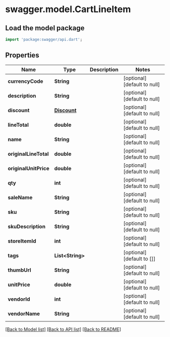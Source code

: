 # swagger.model.CartLineItem

## Load the model package
```dart
import 'package:swagger/api.dart';
```

## Properties
Name | Type | Description | Notes
------------ | ------------- | ------------- | -------------
**currencyCode** | **String** |  | [optional] [default to null]
**description** | **String** |  | [optional] [default to null]
**discount** | [**Discount**](Discount.md) |  | [optional] [default to null]
**lineTotal** | **double** |  | [optional] [default to null]
**name** | **String** |  | [optional] [default to null]
**originalLineTotal** | **double** |  | [optional] [default to null]
**originalUnitPrice** | **double** |  | [optional] [default to null]
**qty** | **int** |  | [optional] [default to null]
**saleName** | **String** |  | [optional] [default to null]
**sku** | **String** |  | [optional] [default to null]
**skuDescription** | **String** |  | [optional] [default to null]
**storeItemId** | **int** |  | [optional] [default to null]
**tags** | **List&lt;String&gt;** |  | [optional] [default to []]
**thumbUrl** | **String** |  | [optional] [default to null]
**unitPrice** | **double** |  | [optional] [default to null]
**vendorId** | **int** |  | [optional] [default to null]
**vendorName** | **String** |  | [optional] [default to null]

[[Back to Model list]](../README.md#documentation-for-models) [[Back to API list]](../README.md#documentation-for-api-endpoints) [[Back to README]](../README.md)


